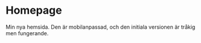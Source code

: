 # Homepage
Min nya hemsida. Den är mobilanpassad, och den initiala versionen är tråkig men fungerande.

